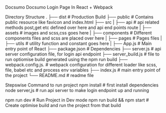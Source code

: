 Docsumo
Docsumo Login Page In React + Webpack

Directory Structure
.
├── dist # Production Build
├── public # Contains public resource like favicon and index.html
├── src
| ├── api # api related methods post,get etc defined over here and api end points route
| ├── assets # images and scss,css goes here
| ├── components # Different components files and scss are placed over here
| ├── pages # Pages files
| ├── utils # utility function and constant goes here
| ├── App.js # Main entry point of React
├── package.json # Dependencies
├── server.js # api server configuration file, for login api endpoint
├── server_build.js # file to run optiomise build generated using the npm run build
├── webpack.config.js. # webpack configuration for different loader like scss, file, babel etc and process env variables
├── index.js # main entry point of the project
└── README.md # readme file

Stepswise Command to run project
npm install # first install dependencies
node server,js # run api server to make login endpoint up and running

npm run dev # Run Project in Dev mode
npm run build && npm start # Create optimise build and run the project from that build
